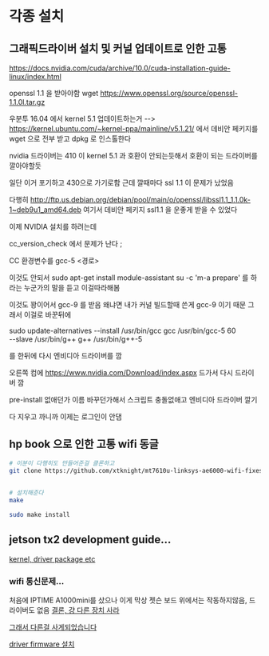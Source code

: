 # 각종 설치 


## 그래픽드라이버 설치 및 커널 업데이트로 인한 고통 

https://docs.nvidia.com/cuda/archive/10.0/cuda-installation-guide-linux/index.html

openssl 1.1 을 받아야함 
wget https://www.openssl.org/source/openssl-1.1.0l.tar.gz

우분투 16.04 에서  kernel 5.1 업데이트하는거 --> https://kernel.ubuntu.com/~kernel-ppa/mainline/v5.1.21/ 에서 데비안 페키지를 
wget 으로 전부 받고 dpkg 로 인스톨한다

nvidia 드라이버는 410 이 kernel 5.1 과 호환이 안되는듯해서 호환이 되는 드라이버를 깔아야할듯 

일단 이거 포기하고 430으로 가기로함 근데 깔때마다 
ssl 1.1 이 문제가 났었음 

다행히
http://ftp.us.debian.org/debian/pool/main/o/openssl/libssl1.1_1.1.0k-1~deb9u1_amd64.deb 여기서 데비안 페키지 ssl1.1 을 운좋게 받을 수 
있었다


이제 NVIDIA 설치를 하려는데 

cc_version_check 에서 문제가 난다 ;

CC  환경변수를 gcc-5 <경로>

이것도 안되서 
sudo apt-get install module-assistant
su -c 'm-a prepare' 를 하라는 누군가의 말을 듣고 이걸따라해봄


이것도 꽝이어서 gcc-9 를 받음 왜냐면 내가 커널 빌드할때 쓴게 gcc-9 이기 때문
그래서 이걸로 바꾼뒤에 

sudo update-alternatives --install /usr/bin/gcc gcc /usr/bin/gcc-5 60 \
                         --slave /usr/bin/g++ g++ /usr/bin/g++-5 

를 한뒤에 다시 엔비디아 드라이버를 깜


오른쪽 컴에 
https://www.nvidia.com/Download/index.aspx
드가서 다시 드라이버 깜


pre-install 없애던가 이름 바꾸던가해서 스크립트 충돌없애고 엔비디아 드라이버 깔기 


다 지우고 까니까 이제는 로그인이 안댐


## hp book 으로 인한 고통 wifi 동글
```bash
# 이분이 다행히도 만들어준걸 클론하고
git clone https://github.com/xtknight/mt7610u-linksys-ae6000-wifi-fixes
 
 
# 설치해준다
make

sudo make install
```

## jetson tx2 development guide...

[kernel, driver package etc](https://docs.nvidia.com/jetson/archives/l4t-archived/l4t-282/index.html)

### wifi 통신문제...
처음에 IPTIME A1000mini를 샀으나 이게 막상 젯슨 보드 위에서는 작동하지않음, 드라이버도 없음 
[결론, 걍 다른 장치 사라](https://askubuntu.com/questions/975464/mt7610u-unable-to-install-wifi-driver/975504#975504)

[그래서 다른걸 사게되었습니다](http://www.compuzone.co.kr/product/product_detail.htm?ProductNo=397212&BigDivNo=12&MediumDivNo=1057&DivNo=2652)

[driver firmware 설치](https://github.com/abperiasamy/rtl8812AU_8821AU_linux)
